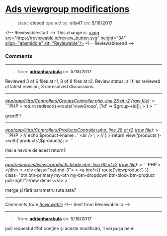 # [Ads viewgroup modifications](https://github.com/adrianharabula/condr/pull/93)

> state: **closed** opened by: **elis47** on: **5/18/2017**



&lt;!-- Reviewable:start --&gt;
This change is [&lt;img src&#x3D;&quot;https://reviewable.io/review_button.svg&quot; height&#x3D;&quot;34&quot; align&#x3D;&quot;absmiddle&quot; alt&#x3D;&quot;Reviewable&quot;/&gt;](https://reviewable.io/reviews/adrianharabula/condr/93)
&lt;!-- Reviewable:end --&gt;


### Comments

---
> from: [**adrianharabula**](https://github.com/adrianharabula/condr/pull/93#issuecomment-302526338) on: **5/18/2017**





Reviewed 3 of 6 files at r1, 8 of 8 files at r2.
Review status: all files reviewed at latest revision, 3 unresolved discussions.

---

*[app/app/Http/Controllers/GroupsController.php, line 25 at r2](https://reviewable.io:443/reviews/adrianharabula/condr/93#-KkS94Yh3R6QOJPZCKF_:-KkS94Yh3R6QOJPZCKFa:bhuilt4) ([raw file](https://github.com/adrianharabula/condr/blob/5205f1fde7d24201884896e4fa3ade7f1a982ccb/app/app/Http/Controllers/GroupsController.php#L25)):*
&gt; &#x60;&#x60;&#x60;PHP
&gt;     return redirect()-&gt;route(&#x27;viewGroup&#x27;, [&#x27;id&#x27; &#x3D;&gt; $group-&gt;id]);
&gt;   }
&gt; &#x60;&#x60;&#x60;

great!!!!

---

*[app/app/Http/Controllers/ProductsController.php, line 28 at r2](https://reviewable.io:443/reviews/adrianharabula/condr/93#-KkS9CTA_WTxKrPRL8Vn:-KkS9CTA_WTxKrPRL8Vo:b-p6royr) ([raw file](https://github.com/adrianharabula/condr/blob/98360f46d460f7dba0533b6e35a6217d2518616f/app/app/Http/Controllers/ProductsController.php#L28)):*
&gt; &#x60;&#x60;&#x60;PHP
&gt;     //   echo $product-&gt;name . &#x27; &lt;br /&gt;&#x27;;
&gt;     // }
&gt;     return view(&#x27;products&#x27;)-&gt;with(&#x27;products&#x27;,$products);
&gt; &#x60;&#x60;&#x60;

mai e nevoie de acest return?

---

*[app/resources/views/products.blade.php, line 60 at r2](https://reviewable.io:443/reviews/adrianharabula/condr/93#-KkS9TPZEasspXpbL83I:-KkS9TPZEasspXpbL83J:b-o95l8m) ([raw file](https://github.com/adrianharabula/condr/blob/5205f1fde7d24201884896e4fa3ade7f1a982ccb/app/resources/views/products.blade.php#L60)):*
&gt; &#x60;&#x60;&#x60;PHP
&gt;             &lt;/div&gt;
&gt;             &lt;div class&#x3D;&quot;col-md-3&quot;&gt;
&gt;               &lt;a href&#x3D;{{ route(&#x27;viewproduct&#x27;) }} class&#x3D;&quot;btn btn-primary my-btn my-btn-dropdown btn-block btn-product pull-right&quot;&gt;View details&lt;/a&gt;
&gt; &#x60;&#x60;&#x60;

merge şi fără parametru ruta asta?

---


*Comments from [Reviewable](https://reviewable.io:443/reviews/adrianharabula/condr/93)*
&lt;!-- Sent from Reviewable.io --&gt;

---
> from: [**adrianharabula**](https://github.com/adrianharabula/condr/pull/93#issuecomment-302528823) on: **5/18/2017**

pull requestul #94 conţine şi aceste modificări, îl voi puşa pe el
